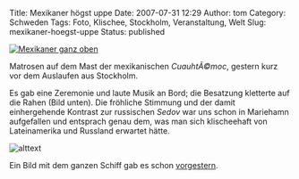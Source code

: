 Title: Mexikaner högst uppe
Date: 2007-07-31 12:29
Author: tom
Category: Schweden
Tags: Foto, Klischee, Stockholm, Veranstaltung, Welt
Slug: mexikaner-hoegst-uppe
Status: published

[![Mexikaner ganz
oben](/pic/mexicansonmast_s.jpg "Mexikaner ganz oben")](/pic/mexicansonmast_l.jpg)

Matrosen auf dem Mast der mexikanischen *CuauhtÃ©moc*, gestern kurz vor
dem Auslaufen aus Stockholm. <!--more-->

Es gab eine Zeremonie und laute Musik an Bord; die Besatzung kletterte
auf die Rahen (Bild unten). Die fröhliche Stimmung und der damit
einhergehende Kontrast zur russischen *Sedov* war uns schon in Mariehamn
aufgefallen und entsprach genau dem, was man sich klischeehaft von
Lateinamerika und Russland erwartet hätte.

![alttext](/pic/mexicanrahe_s.jpg)

Ein Bild mit dem ganzen Schiff gab es schon
[vorgestern](http://www.fiket.de/2007/07/29/hohe-schiffe/).

